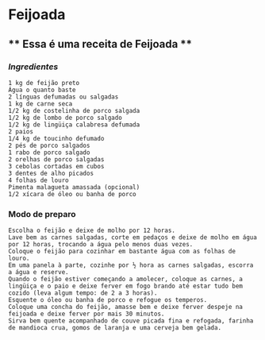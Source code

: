 # Feijoada
## ** Essa é uma receita de Feijoada **
### _Ingredientes_
    1 kg de feijão preto
    Água o quanto baste
    2 línguas defumadas ou salgadas
    1 kg de carne seca
    1/2 kg de costelinha de porco salgada
    1/2 kg de lombo de porco salgado
    1/2 kg de lingüiça calabresa defumada
    2 paios
    1/4 kg de toucinho defumado
    2 pés de porco salgados
    1 rabo de porco salgado
    2 orelhas de porco salgadas
    3 cebolas cortadas em cubos
    3 dentes de alho picados
    4 folhas de louro
    Pimenta malagueta amassada (opcional)
    1/2 xícara de óleo ou banha de porco
### Modo de preparo


    Escolha o feijão e deixe de molho por 12 horas.
    Lave bem as carnes salgadas, corte em pedaços e deixe de molho em água por 12 horas, trocando a água pelo menos duas vezes.
    Coloque o feijão para cozinhar em bastante água com as folhas de louro.
    Em uma panela à parte, cozinhe por ½ hora as carnes salgadas, escorra a água e reserve.
    Quando o feijão estiver começando a amolecer, coloque as carnes, a lingüiça e o paio e deixe ferver em fogo brando até estar tudo bem cozido (leva algum tempo: de 2 a 3 horas).
    Esquente o óleo ou banha de porco e refogue os temperos.
    Coloque uma concha do feijão, amasse bem e deixe ferver despeje na feijoada e deixe ferver por mais 30 minutos.
    Sirva bem quente acompanhado de couve picada fina e refogada, farinha de mandioca crua, gomos de laranja e uma cerveja bem gelada.


